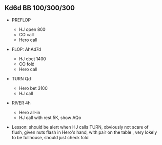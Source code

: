 ## Kd6d BB 100/300/300
* PREFLOP
  * HJ open 800
  * CO call
  * Hero call
* FLOP: AhAd7d
  * HJ cbet 1400
  * CO fold
  * Hero call
* TURN Qd
  * Hero bet 3100
  * HJ call
* RIVER 4h
  * Hero all-in
  * HJ call with rest 5K, show AQo

* Lesson: should be alert when HJ calls TURN, obviously not scare of flush, given nuts flash in Hero's hand, with pair on the table , very lokely to be fullhouse, should just check fold
